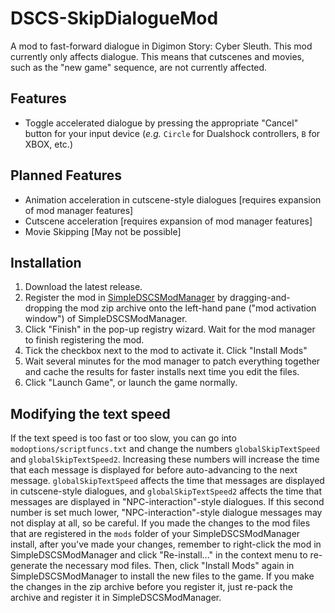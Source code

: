 # DSCS-SkipDialogueMod
A mod to fast-forward dialogue in Digimon Story: Cyber Sleuth. This mod currently only affects dialogue. This means that cutscenes and movies, such as the "new game" sequence, are not currently affected.

## Features
- Toggle accelerated dialogue by pressing the appropriate "Cancel" button for your input device (_e.g._ `Circle` for Dualshock controllers, `B` for XBOX, etc.) 

## Planned Features
- Animation acceleration in cutscene-style dialogues [requires expansion of mod manager features]
- Cutscene acceleration [requires expansion of mod manager features]
- Movie Skipping [May not be possible]

## Installation
1. Download the latest release.
2. Register the mod in [SimpleDSCSModManager](https://github.com/Pherakki/SimpleDSCSModManager) by dragging-and-dropping the mod zip archive onto the left-hand pane ("mod activation window") of SimpleDSCSModManager.
3. Click "Finish" in the pop-up registry wizard. Wait for the mod manager to finish registering the mod.
4. Tick the checkbox next to the mod to activate it. Click "Install Mods"
5. Wait several minutes for the mod manager to patch everything together and cache the results for faster installs next time you edit the files.
6. Click "Launch Game", or launch the game normally.

## Modifying the text speed
If the text speed is too fast or too slow, you can go into `modoptions/scriptfuncs.txt` and change the numbers `globalSkipTextSpeed` and `globalSkipTextSpeed2`. Increasing these numbers will increase the time that each message is displayed for before auto-advancing to the next message. `globalSkipTextSpeed` affects the time that messages are displayed in cutscene-style dialogues, and `globalSkipTextSpeed2` affects the time that messages are displayed in "NPC-interaction"-style dialogues. If this second number is set much lower, "NPC-interaction"-style dialogue messages may not display at all, so be careful.
If you made the changes to the mod files that are registered in the `mods` folder of your SimpleDSCSModManager install, after you've made your changes, remember to right-click the mod in SimpleDSCSModManager and click "Re-install..." in the context menu to re-generate the necessary mod files. Then, click "Install Mods" again in SimpleDSCSModManager to install the new files to the game.
If you make the changes in the zip archive before you register it, just re-pack the archive and register it in SimpleDSCSModManager.
